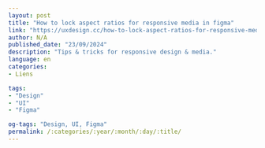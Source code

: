 ```yaml
---
layout: post
title: "How to lock aspect ratios for responsive media in figma"
link: "https://uxdesign.cc/how-to-lock-aspect-ratios-for-responsive-media-in-figma-b262215f5ecb"
author: N/A
published_date: "23/09/2024"
description: "Tips & tricks for responsive design & media."
language: en
categories:
- Liens

tags:
- "Design"
- "UI"
- "Figma"

og-tags: "Design, UI, Figma"
permalink: /:categories/:year/:month/:day/:title/
---
```

